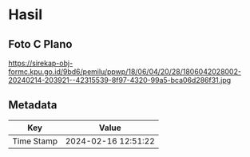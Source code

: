 # Hasil

## Foto C Plano

https://sirekap-obj-formc.kpu.go.id/9bd6/pemilu/ppwp/18/06/04/20/28/1806042028002-20240214-203921--42315539-8f97-4320-99a5-bca06d286f31.jpg


## Metadata

| Key        | Value               |
| ---------- | ------------------- |
| Time Stamp | 2024-02-16 12:51:22 |




